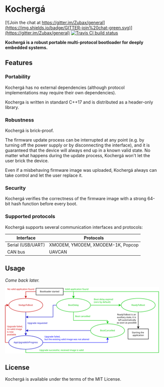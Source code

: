 # Kochergá

[![Join the chat at https://gitter.im/Zubax/general](https://img.shields.io/badge/GITTER-join%20chat-green.svg)](https://gitter.im/Zubax/general)
[![Travis CI build status](https://travis-ci.org/Zubax/kocherga.svg?branch=master)](https://travis-ci.org/Zubax/kocherga)

**Kochergá is a robust portable multi-protocol bootloader for deeply embedded systems.**

## Features

### Portability

Kochergá has no external dependencies
(although protocol implementations may require their own dependencies).

Kocherga is written in standard C++17 and is distributed as a header-only library.

### Robustness

Kochergá is brick-proof.

The firmware update process can be interrupted at any point (e.g. by turning off the power supply
or by disconnecting the interface), and it is guaranteed that the device will always end up in
a known valid state.
No matter what happens during the update process, Kochergá won't let the user brick the device.

Even if a misbehaving firmware image was uploaded, Kochergá always can take control and let the user replace it.

### Security

Kochergá verifies the correctness of the firmware image with a strong 64-bit hash function
before every boot.

### Supported protocols

Kochergá supports several communication interfaces and protocols:

Interface           | Protocols
--------------------|------------------------------------------------------------------------------
Serial (USB/UART)   | XMODEM, YMODEM, XMODEM-1K, Popcop
CAN bus             | UAVCAN

## Usage

*Come back later.*

![Kocherga State Machine Diagram](state_machine.svg "Kocherga State Machine Diagram")

## License

Kochergá is available under the terms of the MIT License.
